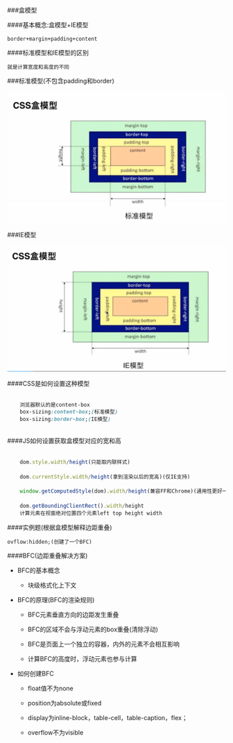 ###盒模型

####基本概念:盒模型+IE模型

    border+margin+padding+content
    
####标准模型和IE模型的区别
        
    就是计算宽度和高度的不同
    
###标准模型(不包含padding和border)
    
![](/assets/QQ截图20180130212438.png)
        
###IE模型

![](/assets/QQ截图20180130212326.png)

####CSS是如何设置这种模型

```css

    浏览器默认的是content-box
    box-sizing:content-box;(标准模型)
    box-sizing:border-box;(IE模型)
    
```    

####JS如何设置获取盒模型对应的宽和高

```js

    dom.style.width/height(只能取内联样式)
    
    dom.currentStyle.width/height(拿到渲染以后的宽高)(仅IE支持)
    
    window.getComputedStyle(dom).width/height(兼容FF和Chrome)(通用性更好一些)
    
    dom.getBoundingClientRect().width/height
    计算元素在视窗绝对位置四个元素left top height width
```

####实例题(根据盒模型解释边距重叠)

    ovflow:hidden;(创建了一个BFC)
   

####BFC(边距重叠解决方案)

* BFC的基本概念
    
    * 块级格式化上下文
    

* BFC的原理(BFC的渲染规则)
    
    * BFC元素垂直方向的边距发生重叠 
    
    * BFC的区域不会与浮动元素的box重叠(清除浮动)
    
    * BFC是页面上一个独立的容器，内外的元素不会相互影响 
    
    * 计算BFC的高度时，浮动元素也参与计算
    

* 如何创建BFC

    * float值不为none 
    
    * position为absolute或fixed 
    
    * display为inline-block，table-cell，table-caption，flex；
    
    * overflow不为visible
    
    